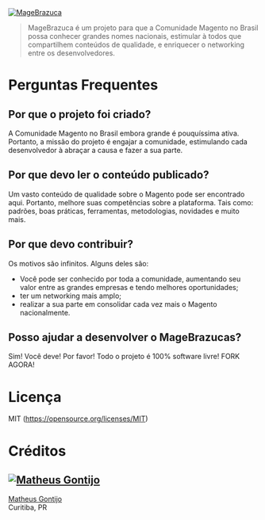 <a href="http://magebrazuca.com/">
	<img src="http://oi66.tinypic.com/9tes00.jpg" alt="MageBrazuca">
</a>

> MageBrazuca é um projeto para que a Comunidade Magento no Brasil possa conhecer grandes nomes nacionais, estimular à todos que compartilhem conteúdos de qualidade, e enriquecer o networking entre os desenvolvedores.



# Perguntas Frequentes

## Por que o projeto foi criado?

A Comunidade Magento no Brasil embora grande é pouquíssima ativa. Portanto, a missão do projeto é engajar a comunidade, estimulando cada desenvolvedor à abraçar a causa e fazer a sua parte.

## Por que devo ler o conteúdo publicado?

Um vasto conteúdo de qualidade sobre o Magento pode ser encontrado aqui. Portanto, melhore suas competências sobre a plataforma. Tais como: padrões, boas práticas, ferramentas, metodologias, novidades e muito mais.


## Por que devo contribuir?

Os motivos são infinitos. Alguns deles são:

- Você pode ser conhecido por toda a comunidade, aumentando seu valor entre as grandes empresas e tendo melhores oportunidades;
- ter um networking mais amplo;
- realizar a sua parte em consolidar cada vez mais o Magento nacionalmente.



## Posso ajudar a desenvolver o MageBrazucas?

Sim! Você deve! Por favor!
Todo o projeto é 100% software livre! FORK AGORA!


# Licença

MIT (https://opensource.org/licenses/MIT)

# Créditos
[![Matheus Gontijo](https://avatars1.githubusercontent.com/u/3246183?s=100)](https://github.com/matheusgontijo)
---
[Matheus Gontijo](https://github.com/matheusgontijo)<br>Curitiba, PR
